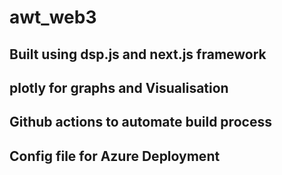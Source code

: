 # awt_web3

## Built using dsp.js and next.js framework 
## plotly for graphs and Visualisation
## Github actions to automate build process
## Config file for Azure Deployment
